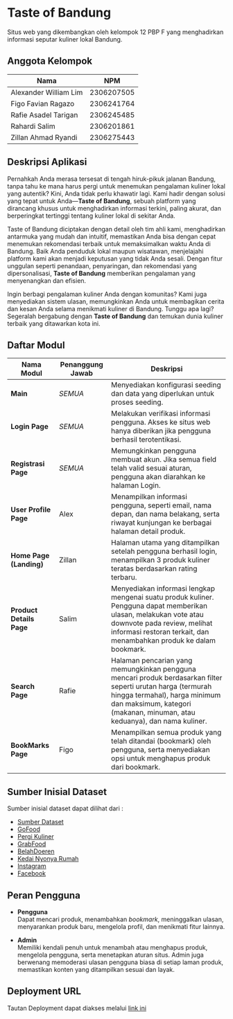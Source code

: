 # Taste of Bandung

Situs web yang dikembangkan oleh kelompok 12 PBP F yang menghadirkan informasi seputar kuliner lokal Bandung.

## Anggota Kelompok

| Nama                   | NPM        | 
|------------------------|------------|
| Alexander William Lim  | 2306207505 |
| Figo Favian Ragazo     | 2306241764 |
| Rafie Asadel Tarigan   | 2306245485 |
| Rahardi Salim          | 2306201861 |
| Zillan Ahmad Ryandi    | 2306275443 |  

## Deskripsi Aplikasi

Pernahkah Anda merasa tersesat di tengah hiruk-pikuk jalanan Bandung, tanpa tahu ke mana harus pergi untuk menemukan pengalaman kuliner lokal yang autentik? Kini, Anda tidak perlu khawatir lagi. Kami hadir dengan solusi yang tepat untuk Anda—**Taste of Bandung**, sebuah platform yang dirancang khusus untuk menghadirkan informasi terkini, paling akurat, dan berperingkat tertinggi tentang kuliner lokal di sekitar Anda.

Taste of Bandung diciptakan dengan detail oleh tim ahli kami, menghadirkan antarmuka yang mudah dan intuitif, memastikan Anda bisa dengan cepat menemukan rekomendasi terbaik untuk memaksimalkan waktu Anda di Bandung. Baik Anda penduduk lokal maupun wisatawan, menjelajahi platform kami akan menjadi keputusan yang tidak Anda sesali. Dengan fitur unggulan seperti penandaan, penyaringan, dan rekomendasi yang dipersonalisasi, **Taste of Bandung** memberikan pengalaman yang menyenangkan dan efisien.

Ingin berbagi pengalaman kuliner Anda dengan komunitas? Kami juga menyediakan sistem ulasan, memungkinkan Anda untuk membagikan cerita dan kesan Anda selama menikmati kuliner di Bandung. Tunggu apa lagi? Segeralah bergabung dengan **Taste of Bandung** dan temukan dunia kuliner terbaik yang ditawarkan kota ini.

## Daftar Modul

| Nama Modul                | Penanggung Jawab | Deskripsi                                                                                                                                                 |
|---------------------------|--------------|----------------------------------------------------------------------------------------------------------------------------------------------------------------|         
| **Main**                  | _SEMUA_      | Menyediakan konfigurasi seeding dan data yang diperlukan untuk proses seeding.|                                
| **Login Page**            | _SEMUA_      | Melakukan verifikasi informasi pengguna. Akses ke situs web hanya diberikan jika pengguna berhasil terotentikasi.| 
| **Registrasi Page**       | _SEMUA_      | Memungkinkan pengguna membuat akun. Jika semua field telah valid sesuai aturan, pengguna akan diarahkan ke halaman Login.|                                       
| **User Profile Page**     | Alex         |Menampilkan informasi pengguna, seperti email, nama depan, dan nama belakang, serta riwayat kunjungan ke berbagai halaman detail produk.|
| **Home Page (Landing)**   | Zillan       | Halaman utama yang ditampilkan setelah pengguna berhasil login, menampilkan 3 produk kuliner teratas berdasarkan rating terbaru.|
| **Product Details Page**  | Salim        | Menyediakan informasi lengkap mengenai suatu produk kuliner. Pengguna dapat memberikan ulasan, melakukan vote atau downvote pada review, melihat informasi restoran terkait, dan menambahkan produk ke dalam bookmark.|
| **Search Page**           | Rafie        | Halaman pencarian yang memungkinkan pengguna mencari produk berdasarkan filter seperti urutan harga (termurah hingga termahal), harga minimum dan maksimum, kategori (makanan, minuman, atau keduanya), dan nama kuliner.|
| **BookMarks Page**   | Figo         | Menampilkan semua produk yang telah ditandai (bookmark) oleh pengguna, serta menyediakan opsi untuk menghapus produk dari bookmark.|

## Sumber Inisial Dataset
Sumber inisial dataset dapat dilihat dari :
- [Sumber Dataset](https://docs.google.com/spreadsheets/d/16gu9gPa8Nin2xFiqhyMezOKgs5oYMscOEMwLaojXCeM/edit?usp=sharing)
- [GoFood](https://gofood.co.id/)
- [Pergi Kuliner](https://pergikuliner.com/)
- [GrabFood](https://www.grab.com/id/food/)
- [BelahDoeren](https://belahdoeren.id/)
- [Kedai Nyonya Rumah](https://www.kedainyonyarumah.com/)
- [Instagram](https://www.instagram.com/)
- [Facebook](https://web.facebook.com/)

## Peran Pengguna

- **Pengguna**  
  Dapat mencari produk, menambahkan *bookmark*, meninggalkan ulasan, menyarankan produk baru, mengelola profil, dan menikmati fitur lainnya.

- **Admin**  
  Memiliki kendali penuh untuk menambah atau menghapus produk, mengelola pengguna, serta menetapkan aturan situs. Admin juga berwenang memoderasi ulasan pengguna biasa di setiap laman produk, memastikan konten yang ditampilkan sesuai dan layak.

## Deployment URL
Tautan Deployment dapat diakses melalui [link ini](http://rahardi-salim-tasteofbandung.pbp.cs.ui.ac.id/)
